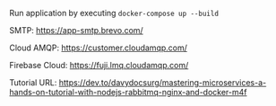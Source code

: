 Run application by executing `docker-compose up --build`

SMTP: https://app-smtp.brevo.com/

Cloud AMQP: https://customer.cloudamqp.com/

Firebase Cloud: https://fuji.lmq.cloudamqp.com/

Tutorial URL: https://dev.to/davydocsurg/mastering-microservices-a-hands-on-tutorial-with-nodejs-rabbitmq-nginx-and-docker-m4f
